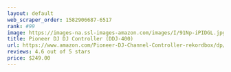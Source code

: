 ```yaml
---
layout: default 
﻿web_scraper_order: 1582906687-6517
rank: #99
image: https://images-na.ssl-images-amazon.com/images/I/91Np-iPIDGL.jpg
title: Pioneer DJ DJ Controller (DDJ-400)
url: https://www.amazon.com/Pioneer-DJ-Channel-Controller-rekordbox/dp/B07F3TNCMK/ref=zg_mw_musical-instruments_99?_encoding=UTF8&psc=1&refRID=RA0A6WJ8XR76W6MNNJHV
reviews: 4.6 out of 5 stars
price: $249.00 
---
```

